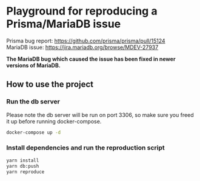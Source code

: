 Playground for reproducing a Prisma/MariaDB issue 
=

Prisma bug report: https://github.com/prisma/prisma/pull/15124  
MariaDB issue: https://jira.mariadb.org/browse/MDEV-27937

**The MariaDB bug which caused the issue has been fixed in newer versions of MariaDB.**

## How to use the project

### Run the db server

Please note the db server will be run on port 3306, so make sure you freed it up before running docker-compose.

```bash
docker-compose up -d
```

### Install dependencies and run the reproduction script

```bash
yarn install
yarn db:push
yarn reproduce
```
